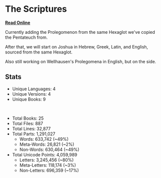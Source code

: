 # The Scriptures

**[Read Online](https://r-neal-kelly.github.io/the_scriptures/)**

Currently adding the Prolegomenon from the same Hexaglot we've copied the Pentateuch from.

After that, we will start on Joshua in Hebrew, Greek, Latin, and English, sourced from the same Hexaglot.

Also still working on Wellhausen's Prolegomena in English, but on the side.

## Stats

- Unique Languages: 4
- Unique Versions: 4
- Unique Books: 9

<br>

- Total Books: 25
- Total Files: 887
- Total Lines: 32,877
- Total Parts: 1,291,027
    - Words: 633,742 (~49%)
    - Meta-Words: 26,821 (~2%)
    - Non-Words: 630,464 (~49%)
- Total Unicode Points: 4,059,989
    - Letters: 3,245,456 (~80%)
    - Meta-Letters: 118,174 (~3%)
    - Non-Letters: 696,359 (~17%)
